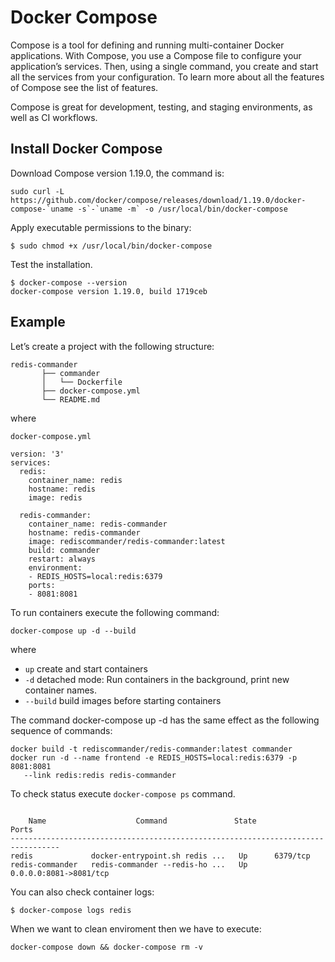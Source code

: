 
# Docker Compose

Compose is a tool for defining and running multi-container Docker applications. With Compose, you use a Compose file to configure your application’s services. Then, using a single command, you create and start all the services from your configuration. To learn more about all the features of Compose see the list of features.

Compose is great for development, testing, and staging environments, as well as CI workflows. 

## Install Docker Compose
Download Compose version 1.19.0, the command is:

```
sudo curl -L https://github.com/docker/compose/releases/download/1.19.0/docker-compose-`uname -s`-`uname -m` -o /usr/local/bin/docker-compose
```

Apply executable permissions to the binary:

```
$ sudo chmod +x /usr/local/bin/docker-compose

```

Test the installation.
```
$ docker-compose --version
docker-compose version 1.19.0, build 1719ceb
```

## Example

Let’s create a project with the following structure:
```
redis-commander
       ├── commander
       │   └── Dockerfile
       ├── docker-compose.yml
       └── README.md
```
where

`docker-compose.yml`
```
version: '3'
services:
  redis:
    container_name: redis
    hostname: redis
    image: redis

  redis-commander:
    container_name: redis-commander
    hostname: redis-commander
    image: rediscommander/redis-commander:latest
    build: commander
    restart: always
    environment:
    - REDIS_HOSTS=local:redis:6379
    ports:
    - 8081:8081
```

To run containers execute the following command:

```
docker-compose up -d --build
```
where
- `up` create and start containers
- `-d` detached mode: Run containers in the background, print new container names. 
- `--build` build images before starting containers

The command docker-compose up -d has the same effect as the following sequence of commands:
```
docker build -t rediscommander/redis-commander:latest commander
docker run -d --name frontend -e REDIS_HOSTS=local:redis:6379 -p 8081:8081
   --link redis:redis redis-commander
```

To check status execute `docker-compose ps` command.

```

    Name                    Command               State           Ports         
---------------------------------------------------------------------------------
redis             docker-entrypoint.sh redis ...   Up      6379/tcp              
redis-commander   redis-commander --redis-ho ...   Up      0.0.0.0:8081->8081/tcp

````

You can also check container logs:

```
$ docker-compose logs redis

```
When we want to clean enviroment then we have to execute:

```
docker-compose down && docker-compose rm -v
```




